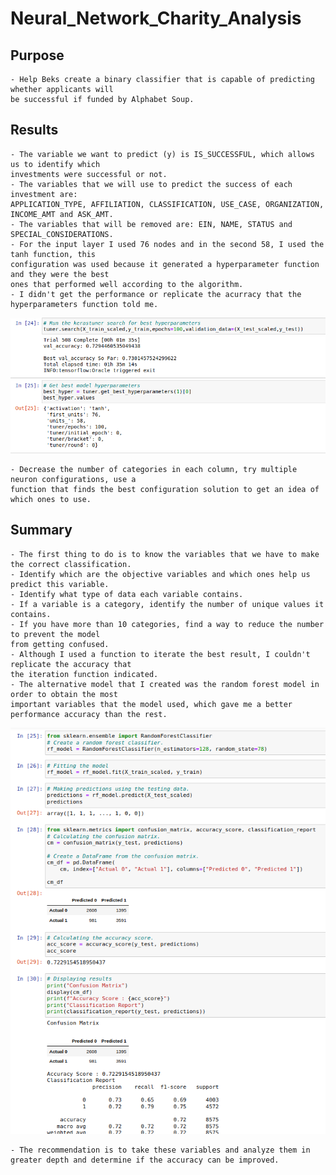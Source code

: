 # Neural_Network_Charity_Analysis

## Purpose
    - Help Beks create a binary classifier that is capable of predicting whether applicants will 
    be successful if funded by Alphabet Soup.

## Results
    - The variable we want to predict (y) is IS_SUCCESSFUL, which allows us to identify which 
    investments were successful or not.
    - The variables that we will use to predict the success of each investment are: 
    APPLICATION_TYPE, AFFILIATION, CLASSIFICATION, USE_CASE, ORGANIZATION, INCOME_AMT and ASK_AMT.
    - The variables that will be removed are: EIN, NAME, STATUS and SPECIAL_CONSIDERATIONS.
    - For the input layer I used 76 nodes and in the second 58, I used the tanh function, this 
    configuration was used because it generated a hyperparameter function and they were the best 
    ones that performed well according to the algorithm.
    - I didn't get the performance or replicate the acurracy that the hyperparameters function told me.

![](https://github.com/maadpeal/Neural_Network_Charity_Analysis/blob/main/Resources/A-1.png)
 
    - Decrease the number of categories in each column, try multiple neuron configurations, use a 
    function that finds the best configuration solution to get an idea of which ones to use.

## Summary
    - The first thing to do is to know the variables that we have to make the correct classification.
    - Identify which are the objective variables and which ones help us predict this variable.
    - Identify what type of data each variable contains.
    - If a variable is a category, identify the number of unique values it contains.
    - If you have more than 10 categories, find a way to reduce the number to prevent the model 
    from getting confused.
    - Although I used a function to iterate the best result, I couldn't replicate the accuracy that 
    the iteration function indicated.
    - The alternative model that I created was the random forest model in order to obtain the most 
    important variables that the model used, which gave me a better performance accuracy than the rest.

![](https://github.com/maadpeal/Neural_Network_Charity_Analysis/blob/main/Resources/A-2.png)

    - The recommendation is to take these variables and analyze them in greater depth and determine if the accuracy can be improved.
